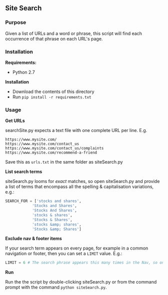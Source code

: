 ## Site Search

### Purpose
Given a list of URLs and a word or phrase, this script will find each occurrence of that phrase on each URL's page.

### Installation
**Requirements:**

- Python 2.7

**Installation**

- Download the contents of this directory
- Run `pip install -r requirements.txt`

### Usage
**Get URLs**

searchSite.py expects a text file with one complete URL per line. E.g.
```
https://www.mysite.com/
https://www.mysite.com/contact_us
https://www.mysite.com/contact_us/complaints
https://www.mysite.com/recommend-a-friend
```

Save this as `urls.txt` in the same folder as siteSearch.py

**List search terms**

siteSearch.py looms for *exact* matches, so open siteSearch.py and provide a list of terms that encompass all the spelling & capitalisation variations, e.g.:
```python
SEARCH_FOR = ['stocks and shares',
			'Stocks and Shares',
			'Stocks And Shares',
			'stocks & shares',
			'Stocks & Shares',
			'stocks &amp; shares',
			'Stocks &amp; Shares']
```
**Exclude nav & footer items**

If your search term appears on every page, for example in a common navigation or footer, then you can set a `LIMIT` value. E.g.:
```python
LIMIT = 6 # The search phrase appears this many times in the Nav, so only count 7+ occurences
```

**Run**

Run the the script by double-clicking siteSearch.py or from the command prompt with the command `python siteSearch.py`.
